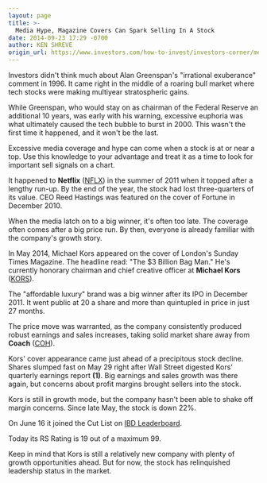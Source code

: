 ```yaml
---
layout: page
title: >-
  Media Hype, Magazine Covers Can Spark Selling In A Stock
date: 2014-09-23 17:29 -0700
author: KEN SHREVE
origin_url: https://www.investors.com/how-to-invest/investors-corner/media-hype-can-spark-selling-in-a-stock
---
```





Investors didn't think much about Alan Greenspan's "irrational exuberance" comment in 1996. It came right in the middle of a roaring bull market where tech stocks were making multiyear stratospheric gains.


While Greenspan, who would stay on as chairman of the Federal Reserve an additional 10 years, was early with his warning, excessive euphoria was what ultimately caused the tech bubble to burst in 2000. This wasn't the first time it happened, and it won't be the last.


Excessive media coverage and hype can come when a stock is at or near a top. Use this knowledge to your advantage and treat it as a time to look for important sell signals on a chart.


It happened to **Netflix** ([NFLX](https://research.investors.com/quote.aspx?symbol=NFLX)) in the summer of 2011 when it topped after a lengthy run-up. By the end of the year, the stock had lost three-quarters of its value. CEO Reed Hastings was featured on the cover of Fortune in December 2010.


When the media latch on to a big winner, it's often too late. The coverage often comes after a big price run. By then, everyone is already familiar with the company's growth story.


In May 2014, Michael Kors appeared on the cover of London's Sunday Times Magazine. The headline read: "The \$3 Billion Bag Man." He's currently honorary chairman and chief creative officer at **Michael Kors** ([KORS](https://research.investors.com/quote.aspx?symbol=KORS)).


The "affordable luxury" brand was a big winner after its IPO in December 2011. It went public at 20 a share and more than quintupled in price in just 27 months.


The price move was warranted, as the company consistently produced robust earnings and sales increases, taking solid market share away from **Coach** ([COH](https://research.investors.com/quote.aspx?symbol=COH)).


Kors' cover appearance came just ahead of a precipitous stock decline. Shares slumped fast on May 29 right after Wall Street digested Kors' quarterly earnings report **(1)**. Big earnings and sales growth was there again, but concerns about profit margins brought sellers into the stock.


Kors is still in growth mode, but the company hasn't been able to shake off margin concerns. Since late May, the stock is down 22%.


On June 16 it joined the Cut List on [IBD Leaderboard](http://leaderboard.investors.com/leaderboard/leaders/).


Today its RS Rating is 19 out of a maximum 99.


Keep in mind that Kors is still a relatively new company with plenty of growth opportunities ahead. But for now, the stock has relinquished leadership status in the market.




